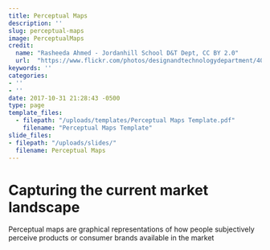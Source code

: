 ```yaml
---
title: Perceptual Maps
description: ''
slug: perceptual-maps
image: PerceptualMaps
credit:
  name: "Rasheeda Ahmed - Jordanhill School D&T Dept, CC BY 2.0"
  url:  "https://www.flickr.com/photos/designandtechnologydepartment/4032186959/"
keywords: ''
categories:
- ''
- ''
date: 2017-10-31 21:28:43 -0500
type: page
template_files:
  - filepath: "/uploads/templates/Perceptual Maps Template.pdf"
    filename: "Perceptual Maps Template"
slide_files:
- filepath: "/uploads/slides/"
  filename: Perceptual Maps
---
```

# Capturing the current market landscape

Perceptual maps are graphical representations of how people subjectively perceive products or consumer brands available in the market
